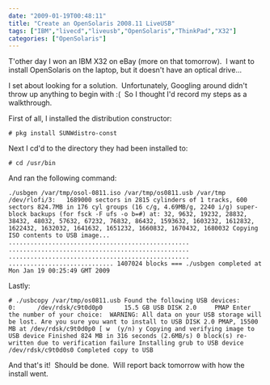 ```yaml
---
date: "2009-01-19T00:48:11"
title: "Create an OpenSolaris 2008.11 LiveUSB"
tags: ["IBM","livecd","liveusb","OpenSolaris","ThinkPad","X32"]
categories: ["OpenSolaris"]
---
```


T'other day I won an IBM X32 on eBay (more on that tomorrow).  I want to install OpenSolaris on the laptop, but it doesn't have an optical drive...

I set about looking for a solution.  Unfortunately, Googling around didn't throw up anything to begin with :(  So I thought I'd record my steps as a walkthrough.

First of all, I installed the distribution constructor:

`# pkg install SUNWdistro-const`

Next I cd'd to the directory they had been installed to:

`# cd /usr/bin`

And ran the following command:

`./usbgen /var/tmp/osol-0811.iso /var/tmp/os0811.usb /var/tmp
/dev/rlofi/3:   1689000 sectors in 2815 cylinders of 1 tracks, 600 sectors
824.7MB in 176 cyl groups (16 c/g, 4.69MB/g, 2240 i/g)
super-block backups (for fsck -F ufs -o b=#) at:
32, 9632, 19232, 28832, 38432, 48032, 57632, 67232, 76832, 86432,
1593632, 1603232, 1612832, 1622432, 1632032, 1641632, 1651232, 1660832,
1670432, 1680032
Copying ISO contents to USB image...
..................................................
..................................................
..................................................
.............................
1407024 blocks
=== ./usbgen completed at Mon Jan 19 00:25:49 GMT 2009`

Lastly:

`# ./usbcopy /var/tmp/os0811.usb
Found the following USB devices:
0:      /dev/rdsk/c9t0d0p0      15.5 GB USB DISK 2.0     PMAP
Enter the number of your choice: 
WARNING: All data on your USB storage will be lost.
Are you sure you want to install to
USB DISK 2.0 PMAP, 15500 MB at /dev/rdsk/c9t0d0p0 [ w  (y/n) y
Copying and verifying image to USB device
Finished 824 MB in 316 seconds (2.6MB/s)
0 block(s) re-written due to verification failure
Installing grub to USB device /dev/rdsk/c9t0d0s0
Completed copy to USB`

And that's it!  Should be done.  Will report back tomorrow with how the install went.
